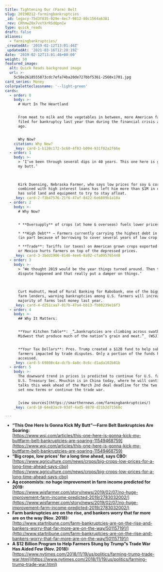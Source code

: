 ```yaml
---
title: Tightening Our (Farm) Belt
slug: 20190212-farmingbankruptcies
_id: legacy-75d3f835-029e-4ec7-9812-80c1564a6381
_rev: CRhmwZOx7vxYXrRSdQpnCw
type: quick_reads
draft: false
aliases:
  - farmingbankruptcies/
_createdAt: '2019-02-12T13:01:46Z'
_updatedAt: '2021-03-16T12:28:19Z'
date: '2019-02-12T13:01:46+00:00'
weight: 50
featured_image:
  alt: Quick Reads background image
  url: >-
    5c58e2618555873cdc7efa74ba20de727bbf5361-2560x1701.jpg
card_series: Money
colorpaletteclassname: '--light-green'
cards:
  - order: 0
    body: >-
      # Hurt In The Heartland


      From meat to milk and the vegetables in between, more American farmers
      filed for bankruptcy last year than during the financial crisis a decade
      ago.


      Why Now?
    citation: Why Now?
    _key: card-1-b120c172-5c60-4f83-b094-931f82a2f66e
  - order: 1
    body: >-
      > ‘I’ve been through several dips in 40 years. This one here is gonna kick
      my butt.’  
        
        
        
      Kirk Duensing, Nebraska Farmer, who says low prices for soy & corn crops
      combined with high interest loans has left him more than $1M in debt. He
      has sold land and equipment to try to stay afloat.
    _key: card-2-f3b47576-21f6-47af-8422-6e6889b1a18a
  - order: 2
    body: >-
      # Why Now?


      * **Oversupply** of crops (at home & overseas) fuels lower prices.

      * **High Debt** – Farmers currently carrying the highest debt in 4 decades
      (in part because of borrowing to cover several years of low crop prices).

      * **Trade**: Tariffs (or taxes) on American grown crops exported to China
      or Mexico hurts farmers on top of the depressed prices.
    _key: card-3-3bdd1906-8146-4ee6-8a92-cfa095765448
  - order: 3
    body: >-
      > ‘We thought 2019 would be the year things turned around. Then the trade
      dispute happened and that really put a damper on things.’  
        
        
        
      Curt Hudnutt, Head of Rural Banking for Rabobank, one of the biggest U.S.
      farm lenders, warning bankruptcies among U.S. farmers will increase. The
      majority of farms lost money last year.
    _key: card-4-d251caa7-817b-47a4-bb13-fb80239e16f3
  - order: 4
    body: >-
      ## Why It Matters:


      **Your Kitchen Table**: _“…bankruptcies are climbing across swaths of the
      Midwest that produce much of the nation’s grain and meat.”_ (WSJ)


      **Your Tax Dollars**: Pres. Trump created a $12B fund to help subsidize
      farmers impacted by trade disputes. Only a portion of the funds have been
      accessed.
    _key: card-5-69808c4a-dcfb-4a8c-8c6c-d1ada102b81b
  - order: 5
    body: >-
      The downward trend in prices is predicted to continue for U.S. farmers.
      U.S. Treasury Sec. Mnuchin is in China today, where he will continue trade
      talks this week ahead of the March 2nd deal deadline for the two sides to
      set new terms or continue the trade war.


      [view sources](https://smarthernews.com/farmingbankruptcies/)
    _key: card-10-64e83ac9-93df-4ad5-8870-d21b2d71568c

---
```

* **“This One Here Is Gonna Kick My Butt”—Farm Belt Bankruptcies Are Soaring:**  
[https://www.wsj.com/articles/this-one-here-is-gonna-kick-my-buttfarm-belt-bankruptcies-are-soaring-11549468759](https://www.wsj.com/articles/this-one-here-is-gonna-kick-my-buttfarm-belt-bankruptcies-are-soaring-11549468759)
* **“Big crops, low prices’ for a long time ahead, says CBO:**  
[https://www.agriculture.com/news/crops/big-crops-low-prices-for-a-long-time-ahead-says-cbo](https://www.agriculture.com/news/crops/big-crops-low-prices-for-a-long-time-ahead-says-cbo)
* **Ag economists: no huge improvement in farm income predicted for 2019:**  
[https://www.wisfarmer.com/story/news/2019/02/07/no-huge-improvement-farm-income-predicted-2019/2783032002/](https://www.wisfarmer.com/story/news/2019/02/07/no-huge-improvement-farm-income-predicted-2019/2783032002/)
* **Farm bankruptcies are on the rise, and bankers worry that far more are on the way (Nov. 2018):**  
[http://www.startribune.com/farm-bankruptcies-are-on-the-rise-and-bankers-worry-that-far-more-are-on-the-way/501157191/](http://www.startribune.com/farm-bankruptcies-are-on-the-rise-and-bankers-worry-that-far-more-are-on-the-way/501157191/)
* **A $12 Billion Program to Help Farmers Stung by Trump”s Trade War Has Aided Few (Nov. 2018):**  
[https://www.nytimes.com/2018/11/19/us/politics/farming-trump-trade-war.html](https://www.nytimes.com/2018/11/19/us/politics/farming-trump-trade-war.html)